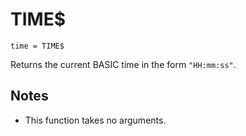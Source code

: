 # TIME$
`time = TIME$`

Returns the current BASIC time in the form `"HH:mm:ss"`.

## Notes
* This function takes no arguments.